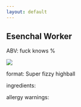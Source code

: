 ```yaml
---
layout: default
---
```


## Esenchal Worker

ABV: fuck knows %

![](https://www.thesun.co.uk/wp-content/uploads/2020/04/NINTCHDBPICT000575668160.jpg)

format: Super fizzy highball

ingredients:

allergy warnings:
